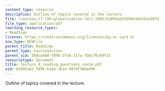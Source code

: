 ```yaml
---
content_type: resource
description: Outline of topics covered in the lecture.
file: /courses/17-196-globalization-fall-2005/62895ab25696b1bb3b1e997df486ed90_lecture_8_reading_questions_nov14.pdf
file_type: application/pdf
learning_resource_types:
- Readings
license: https://creativecommons.org/licenses/by-nc-sa/4.0/
ocw_type: OCWFile
parent_title: Readings
parent_type: CourseSection
parent_uid: 360cae60-f896-3fab-31fa-7bbc76c69f15
resourcetype: Document
title: lecture_8_reading_questions_nov14.pdf
uid: 62895ab2-5696-b1bb-3b1e-997df486ed90
---
```

Outline of topics covered in the lecture.